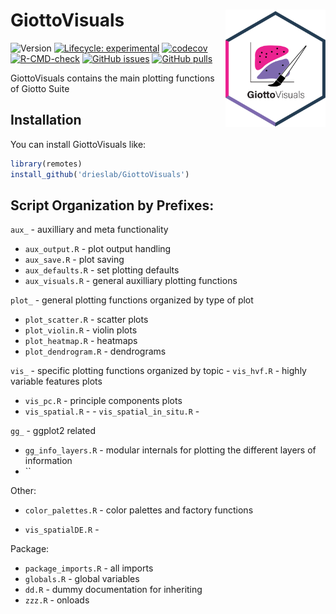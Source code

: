 
<!-- README.md is generated from README.Rmd. Please edit that file -->

# GiottoVisuals <img src="man/figures/logo.png" align="right" alt="" width="160" />

<!-- badges: start -->

![Version](https://img.shields.io/github/r-package/v/drieslab/GiottoVisuals)
[![Lifecycle:
experimental](https://img.shields.io/badge/lifecycle-experimental-orange.svg)](https://lifecycle.r-lib.org/articles/stages.html#experimental)
[![codecov](https://codecov.io/github/drieslab/GiottoVisuals/graph/badge.svg?token=F4ga1Ahbhw)](https://codecov.io/github/drieslab/GiottoVisuals)
[![R-CMD-check](https://github.com/drieslab/GiottoVisuals/actions/workflows/main_check.yml/badge.svg)](https://github.com/drieslab/GiottoVisuals/actions/workflows/main_check.yml)
[![GitHub
issues](https://img.shields.io/github/issues/drieslab/Giotto)](https://github.com/drieslab/Giotto/issues)
[![GitHub
pulls](https://img.shields.io/github/issues-pr/drieslab/GiottoVisuals)](https://github.com/drieslab/GiottoVisuals/pulls)
<!-- badges: end -->

GiottoVisuals contains the main plotting functions of Giotto Suite

## Installation

You can install GiottoVisuals like:

``` r
library(remotes)
install_github('drieslab/GiottoVisuals')
```

## Script Organization by Prefixes:

`aux_` - auxilliary and meta functionality  
- `aux_output.R` - plot output handling  
- `aux_save.R` - plot saving  
- `aux_defaults.R` - set plotting defaults  
- `aux_visuals.R` - general auxilliary plotting functions

`plot_` - general plotting functions organized by type of plot  
- `plot_scatter.R` - scatter plots  
- `plot_violin.R` - violin plots  
- `plot_heatmap.R` - heatmaps  
- `plot_dendrogram.R` - dendrograms

`vis_` - specific plotting functions organized by topic - `vis_hvf.R` -
highly variable features plots  
- `vis_pc.R` - principle components plots  
- `vis_spatial.R` - - `vis_spatial_in_situ.R` -

`gg_` - ggplot2 related  
- `gg_info_layers.R` - modular internals for plotting the different
layers of information  
- \`\`

Other:  
- `color_palettes.R` - color palettes and factory functions

- `vis_spatialDE.R` -

Package:  
- `package_imports.R` - all imports  
- `globals.R` - global variables  
- `dd.R` - dummy documentation for inheriting  
- `zzz.R` - onloads
